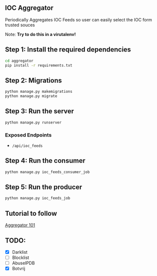 ## IOC Aggregator

Periodically Aggregates IOC Feeds so user can easily select the IOC form trusted souces

Note: **Try to do this in a virutalenv!**

## Step 1: Install the required dependencies
```bash
cd aggregator
pip install -r requirements.txt 

```


## Step 2: Migrations
```bash
python manage.py makemigrations
python manage.py migrate
```

## Step 3: Run the server
```bash
python manage.py runserver
```

### Exposed Endpoints
- `/api/ioc_feeds`

## Step 4: Run the consumer
```bash
python manage.py ioc_feeds_consumer_job
```

## Step 5: Run the producer
```bash
python manage.py ioc_feeds_job
```


## Tutorial to follow
[Aggregator 101](https://realpython.com/build-a-content-aggregator-python/)


## TODO:
- [x] Darklist
- [ ] Blocklist
- [ ] AbuseIPDB
- [x] Botvrij
